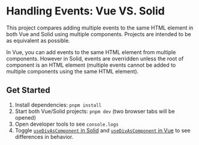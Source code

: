 # Handling Events: Vue VS. Solid

This project compares adding multiple events to the same HTML element in both Vue and Solid using multiple components. Projects are intended to be as equivalent as possible.

In Vue, you can add events to the same HTML element from multiple components. However in Solid, events are overridden unless the root of component is an HTML element (multiple events cannot be added to multiple components using the same HTML element).

## Get Started

1. Install dependencies: `pnpm install`
2. Start both Vue/Solid projects: `pnpm dev` (two browser tabs will be opened)
3. Open developer tools to see `console.logs`
4. Toggle [`useDivAsComponent` in Solid](./events-solid/src/index.tsx#6) and [`useDivAsComponent` in Vue](./events-vue/src/Inner.vue#3) to see differences in behavior.
